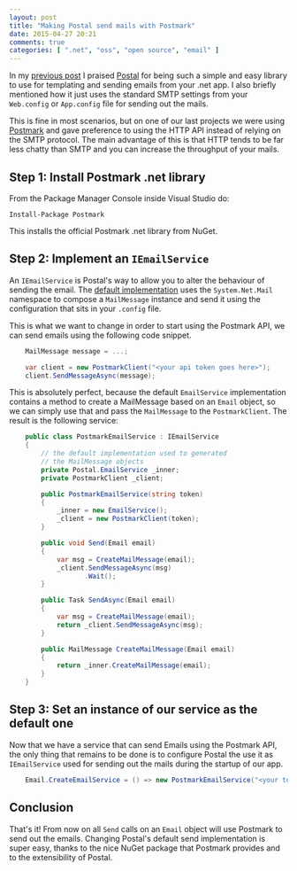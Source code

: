 ```yaml
---
layout: post
title: "Making Postal send mails with Postmark"
date: 2015-04-27 20:21
comments: true
categories: [ ".net", "oss", "open source", "email" ]
---
```


In my [previous post][1] I praised [Postal][4] for being such a simple and easy library
to use for templating and sending emails from your .net app. I also briefly mentioned 
how it just uses the standard SMTP settings from your `Web.config` or `App.config` file 
for sending out the mails.

This is fine in most scenarios, but on one of our last projects we were using [Postmark][2]
and gave preference to using the HTTP API instead of relying on the SMTP protocol. The main
advantage of this is that HTTP tends to be far less chatty than SMTP and you can increase
the throughput of your mails.

## Step 1: Install Postmark .net library

From the Package Manager Console inside Visual Studio do:

    Install-Package Postmark

This installs the official Postmark .net library from NuGet. 

## Step 2: Implement an `IEmailService`

An `IEmailService` is Postal's way to allow you to alter the behaviour of sending the email.
The [default implementation][3] uses the `System.Net.Mail` namespace to compose a `MailMessage` instance
and send it using the configuration that sits in your `.config` file.

This is what we want to change in order to start using the Postmark API, we can send emails using the
following code snippet. 

``` csharp    
    MailMessage message = ...;

    var client = new PostmarkClient("<your api token goes here>");
    client.SendMessageAsync(message);
```

This is absolutely perfect, because the default `EmailService` implementation contains a method to create
a MailMessage based on an `Email` object, so we can simply use that and pass the `MailMessage` to the
`PostmarkClient`. The result is the following service:

``` csharp
    public class PostmarkEmailService : IEmailService
    {
        // the default implementation used to generated
        // the MailMessage objects
        private Postal.EmailService _inner;
        private PostmarkClient _client;

        public PostmarkEmailService(string token)
        {
            _inner = new EmailService();
            _client = new PostmarkClient(token);
        }

        public void Send(Email email)
        {
            var msg = CreateMailMessage(email);
            _client.SendMessageAsync(msg)
                   .Wait();
        }

        public Task SendAsync(Email email)
        {
            var msg = CreateMailMessage(email);
            return _client.SendMessageAsync(msg);
        }

        public MailMessage CreateMailMessage(Email email)
        {
            return _inner.CreateMailMessage(email);
        }
    }
```

## Step 3: Set an instance of our service as the default one

Now that we have a service that can send Emails using the Postmark API, the only thing that
remains to be done is to configure Postal the use it as `IEmailService` used for sending
out the mails during the startup of our app.

``` csharp
    Email.CreateEmailService = () => new PostmarkEmailService("<your token goes here>");
```

## Conclusion

That's it! From now on all `Send` calls on an `Email` object will use Postmark to send out
the emails. 
Changing Postal's default send implementation is super easy, thanks to the
nice NuGet package that Postmark provides and to the extensibility of Postal.

[1]: /blog/2015/03/17/open-source-net-libraries-that-make-your-life-easier/
[2]: http://www.postmarkapp.com
[3]: https://github.com/andrewdavey/postal/blob/master/src/Postal/EmailService.cs 
[4]: http://aboutcode.net/postal/

